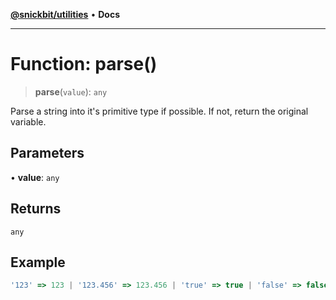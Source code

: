 [**@snickbit/utilities**](../README.md) • **Docs**

***

# Function: parse()

> **parse**(`value`): `any`

Parse a string into it's primitive type if possible. If not, return the original variable.

## Parameters

• **value**: `any`

## Returns

`any`

## Example

```ts
'123' => 123 | '123.456' => 123.456 | 'true' => true | 'false' => false | 'null' => null | 'undefined' => undefined
```
